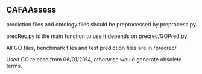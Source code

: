 ## CAFAAssess
prediction files and ontology files should be preprocessed by preprocess.py

precRec.py is the main function to use
it depends on precrec/GOPred.py

All GO files, benchmark files and test prediction files are in /precrec/. 

Used GO release from 06/01/2014, otherwise would generate obsolete terms.
